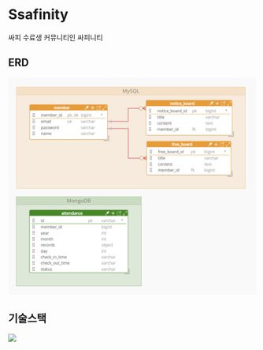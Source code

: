 # Ssafinity
싸피 수료생 커뮤니티인 싸피니티

## ERD
<img src="etc/ERD.png" width="600"/>

## 기술스택
<img src="https://img.shields.io/badge/springboot-6DB33F?style=flat-square&logo=springboot&logoColor=white"/>
